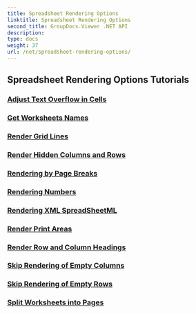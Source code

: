 ```yaml
---
title: Spreadsheet Rendering Options
linktitle: Spreadsheet Rendering Options
second_title: GroupDocs.Viewer .NET API
description: 
type: docs
weight: 37
url: /net/spreadsheet-rendering-options/
---
```


## Spreadsheet Rendering Options Tutorials
### [Adjust Text Overflow in Cells](./adjust-text-overflow-cells/)
### [Get Worksheets Names](./get-worksheets-names/)
### [Render Grid Lines](./render-grid-lines/)
### [Render Hidden Columns and Rows](./render-hidden-columns-rows/)
### [Rendering by Page Breaks](./rendering-by-page-breaks/)
### [Rendering Numbers](./rendering-numbers/)
### [Rendering XML SpreadSheetML](./rendering-xml-spreadsheetml/)
### [Render Print Areas](./render-print-areas/)
### [Render Row and Column Headings](./render-row-column-headings/)
### [Skip Rendering of Empty Columns](./skip-rendering-empty-columns/)
### [Skip Rendering of Empty Rows](./skip-rendering-empty-rows/)
### [Split Worksheets into Pages](./split-worksheets-into-pages/)